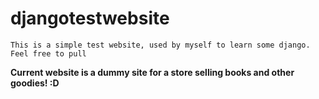 # djangotestwebsite
`This is a simple test website, used by myself to learn some django. Feel free to pull`

__Current website is a dummy site for a store selling books and other goodies! :D__
